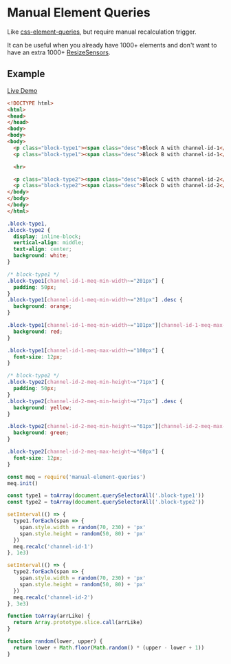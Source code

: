 # Manual Element Queries

Like [css-element-queries](https://github.com/marcj/css-element-queries), but require manual recalculation trigger.

It can be useful when you already have 1000+ elements and don't want to have an extra 1000+ [ResizeSensors](https://github.com/tokmak/css-element-queries/blob/master/src/ResizeSensor.js).

## Example

[Live Demo](https://jsfiddle.net/pcoo54e5/31/)

```html
<!DOCTYPE html>
<html>
<head>
</head>
<body>
<body>
<body>
  <p class="block-type1"><span class="desc">Block A with channel-id-1</span></p>
  <p class="block-type1"><span class="desc">Block B with channel-id-1</span></p>

  <hr>

  <p class="block-type2"><span class="desc">Block C with channel-id-2</span></p>
  <p class="block-type2"><span class="desc">Block D with channel-id-2</span></p>
</body>
</body>
</body>
</html>
```

```css
.block-type1,
.block-type2 {
  display: inline-block;
  vertical-align: middle;
  text-align: center;
  background: white;
}

/* block-type1 */
.block-type1[channel-id-1-meq-min-width~="201px"] {
  padding: 50px;
}
.block-type1[channel-id-1-meq-min-width~="201px"] .desc {
  background: orange;
}

.block-type1[channel-id-1-meq-min-width~="101px"][channel-id-1-meq-max-width~="200px"] {
  background: red;
}

.block-type1[channel-id-1-meq-max-width~="100px"] {
  font-size: 12px;
}

/* block-type2 */
.block-type2[channel-id-2-meq-min-height~="71px"] {
  padding: 50px;
}
.block-type2[channel-id-2-meq-min-height~="71px"] .desc {
  background: yellow;
}

.block-type2[channel-id-2-meq-min-height~="61px"][channel-id-2-meq-max-height~="70px"] {
  background: green;
}

.block-type2[channel-id-2-meq-max-height~="60px"] {
  font-size: 12px;
}
```

```javascript
const meq = require('manual-element-queries')
meq.init()

const type1 = toArray(document.querySelectorAll('.block-type1'))
const type2 = toArray(document.querySelectorAll('.block-type2'))

setInterval(() => {
  type1.forEach(span => {
    span.style.width = random(70, 230) + 'px'
    span.style.height = random(50, 80) + 'px'
  })
  meq.recalc('channel-id-1')
}, 1e3)

setInterval(() => {
  type2.forEach(span => {
    span.style.width = random(70, 230) + 'px'
    span.style.height = random(50, 80) + 'px'
  })
  meq.recalc('channel-id-2')
}, 3e3)

function toArray(arrLike) {
  return Array.prototype.slice.call(arrLike)
}

function random(lower, upper) {
  return lower + Math.floor(Math.random() * (upper - lower + 1))
}
```
